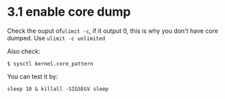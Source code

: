 # 3.1 enable core dump

Check the ouput of`ulimit -c`, if it output 0, this is why you don't have core dumped. Use `ulimit -c unlimited`

Also check:

```
$ sysctl kernel.core_pattern
```

You can test it by:

```
sleep 10 & killall -SIGSEGV sleep
```




